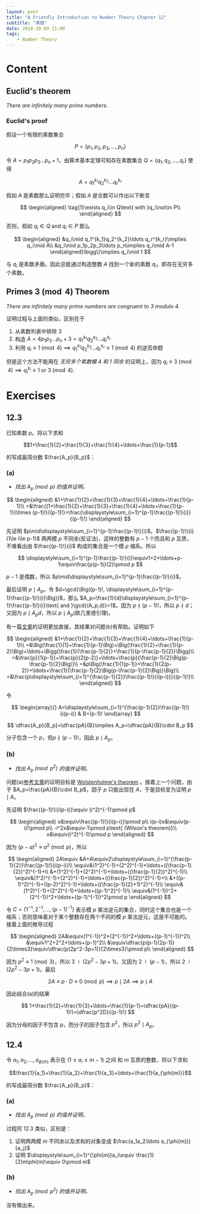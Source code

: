 ```yaml
---
layout: post
title: "A Friendly Introduction to Number Theory Chapter 12"
subtitle: "素数"
date: 2018-10-09 21:00
tags: 
    - Number Theory
---
```


# Content

## Euclid's theorem

*There are infinitely many prime numbers.*

### Euclid's proof

假设一个有限的素数集合

$$P=\{p_1,p_2,p_3,\ldots,p_n\}$$

令 $A=p_1p_2p_3\ldots p_n+1$，由算术基本定理可知存在素数集合 $Q=\{q_1,q_2,\ldots,q_r\}$ 使得

$$A=q_1^{k_1}q_2^{k_2}\ldots q_r^{k_r}$$

假如 $A$ 是素数那么证明完毕；假如 $A$ 是合数可以作出以下断言

$$
\begin{aligned}
    \tag{1}\exists q_i\in Q\text{ with }q_i\not\in P\\
\end{aligned}
$$

否则，假如 $q_i\in Q\text{ and }q_i\in P$ 那么

$$
\begin{aligned}
    &q_i\mid q_1^{k_1}q_2^{k_2}\ldots q_r^{k_r}\implies q_i\mid A\\
&q_i\mid p_1p_2p_3\ldots p_n\implies q_i\mid A-1
\end{aligned}\bigg\}\implies q_i\mid 1
$$

与 $q_i$ 是素数矛盾。因此总能通过构造整数 $A$ 找到一个新的素数 $q_i$，即存在无穷多个素数。

## Primes $3\pmod 4$ Theorem

*There are infinitely many prime numbers are congruent to $3$ modulo $4$.*

证明过程与上面的类似，区别在于
1. 从素数列表中排除 $3$
2. 构造 $A=4p_1p_2\ldots p_n+3=q_1^{k_1}q_2^{k_2}\ldots q_r^{k_r}$
3. 利用 $q_i\equiv 1\pmod 4\implies q_1^{k_1}q_2^{k_2}\ldots q_r^{k_r}\equiv1\pmod 4$ 的逆否命题

但是这个方法不能用在 *无穷多个素数模 $4$ 和 $1$ 同余* 的证明上，因为 $q_i\equiv 3\pmod 4\implies q_i^{k_i}\equiv 1\text{ or }3\pmod 4$.

# Exercises

## 12.3

已知素数 $p$。将以下求和

$$1+\frac{1}{2}+\frac{1}{3}+\frac{1}{4}+\ldots+\frac{1}{p-1}$$

的写成最简分数 $\frac{A_p}{B_p}$：

### (a) 

- *找出 $A_p\pmod p$ 的值并证明。*

$$
\begin{aligned}
    &1+\frac{1}{2}+\frac{1}{3}+\frac{1}{4}+\ldots+\frac{1}{p-1}\\
    =&\frac{(1+\frac{1}{2}+\frac{1}{3}+\frac{1}{4}+\ldots+\frac{1}{p-1})\times (p-1)!}{(p-1)!}=\frac{\displaystyle\sum_{i=1}^{p-1}\frac{(p-1)!}{i}}{(p-1)!}
\end{aligned}
$$

先证明 $p\mid\displaystyle\sum_{i=1}^{p-1}\frac{(p-1)!}{i}$。$\frac{(p-1)!}{i}(1\le i\le p-1)$ 两两模 $p$ 不同余(反证法)，这样的整数有 $p-1$ 个而且和 $p$ 互质，不难看出由 $\frac{(p-1)!}{i}$ 构成的集合是一个模 $p$ 缩系。所以

$$
\displaystyle\sum_{i=1}^{p-1}\frac{(p-1)!}{i}\equiv1+2+\ldots+p-1\equiv\frac{p(p-1)}{2}\pmod p
$$

$p-1$ 是偶数，所以 $p\mid\displaystyle\sum_{i=1}^{p-1}\frac{(p-1)!}{i}$。

最后证明 $p\mid A_p$。令 $d=\gcd{\Big((p-1)!, \displaystyle\sum_{i=1}^{p-1}\frac{(p-1)!}{i}\Big)}$，那么 $A_p=\frac{1}{d}\displaystyle\sum_{i=1}^{p-1}\frac{(p-1)!}{i}\text{ and }\gcd{(A_p,d)}=1$。因为 $p\nmid (p-1)!$，所以 $p\nmid d$；又因为 $p\mid A_pd$，所以 $p\mid A_p$(欧几里德引理)。

有一篇[文章](https://www.math.uci.edu/~tchoi/notes/wolstenholme.pdf)的证明更加直接，其结果对问题(b)有帮助。证明如下

$$
\begin{aligned}
    &1+\frac{1}{2}+\frac{1}{3}+\frac{1}{4}+\ldots+\frac{1}{p-1}\\
    =&\Big(\frac{1}{1}+\frac{1}{p-1}\Big)+\Big(\frac{1}{2}+\frac{1}{p-2}\Big)+\ldots+\Bigg(\frac{1}{\frac{p-1}{2}}+\frac{1}{p-\frac{p-1}{2}}\Bigg)\\
    =&\frac{p}{1(p-1)}+\frac{p}{2(p-2)}+\ldots+\frac{p}{\frac{p-1}{2}\Big(p-\frac{p-1}{2}\Big)}\\
    =&p\Big(\frac{1}{1(p-1)}+\frac{1}{2(p-2)}+\ldots+\frac{1}{\frac{p-1}{2}\Big(p-\frac{p-1}{2}\Big)}\Big)\\
    =&\frac{p\displaystyle\sum_{i=1}^{\frac{p-1}{2}}\frac{(p-1)!}{i(p-i)}}{(p-1)!}\\
\end{aligned}
$$

令 

$$
\begin{array}{}
    A=\displaystyle\sum_{i=1}^{\frac{p-1}{2}}\frac{(p-1)!}{i(p-i)} & B=(p-1)!
\end{array}
$$

$$
\dfrac{A_p}{B_p}=\dfrac{pA}{B}\implies A_p=\dfrac{pA}{B}\cdot B_p
$$

分子包含一个 $p$，但$p\nmid (p-1)!$，因此 $p\mid A_p$。

### (b)

- *找出 $A_p\pmod {p^2}$ 的值并证明。* 

问题(a)[参考文章](https://www.math.uci.edu/~tchoi/notes/wolstenholme.pdf)的证明目标是 [Wolstenholme's theorem](https://en.wikipedia.org/wiki/Wolstenholme%27s_theorem) 。接着上一个问题，由于 $A_p=\frac{pA}{B}\cdot B_p$，因子 $p$ 只能出现在 $A$，于是目标变为证明 $p\mid A$。

先证明 $\frac{(p-1)!}{i(p-i)}\equiv (i^2)^{-1}\pmod p$

$$
\begin{aligned}
    x&\equiv\frac{(p-1)!}{i(p-i)}\pmod p\\
    i(p-i)x&\equiv(p-i)!\pmod p\\
    -i^2x&\equiv-1\pmod p\text{ (Wilson's theorem)}\\
    x&\equiv(i^2)^{-1}\pmod p
\end{aligned}
$$

因为 $(p-a)^2\equiv a^2\pmod p$，所以

$$
\begin{aligned}
    2A\equiv &A+A\equiv2\displaystyle\sum_{i=1}^{\frac{p-1}{2}}\frac{(p-1)!}{i(p-i)}\\
    \equiv&(1^2)^{-1}+(2^2)^{-1}+\ldots+((\frac{p-1}{2})^2)^{-1}+\\
    &+(1^2)^{-1}+(2^2)^{-1}+\ldots+((\frac{p-1}{2})^2)^{-1}\\
    \equiv&(1^2)^{-1}+(2^2)^{-1}+\ldots+((\frac{p-1}{2})^2)^{-1}+\\
    &+((p-1)^2)^{-1}+((p-2)^2)^{-1}+\ldots+((\frac{p-1}{2}+1)^2)^{-1}\\
    \equiv&(1^2)^{-1}+(2^2)^{-1}+\ldots+((p-1)^2)^{-1}\\
    \equiv&(1^{-1})^2+(2^{-1})^2+\ldots+((p-1)^{-1})^2\pmod p
\end{aligned}
$$

令 $C=\{1^{-1}, 2^{-1}, \ldots, (p-1)^{-1}\}$ 表示模 $p$ 乘法逆元的集合，同时这个集合也是一个缩系；否则意味着对于某个整数存在两个不同的模 $p$ 乘法逆元，这是不可能的。接着上面的推导过程

$$
\begin{aligned}
    2A&\equiv(1^{-1})^2+(2^{-1})^2+\ldots+((p-1)^{-1})^2\\
    &\equiv1^2+2^2+\ldots+(p-1)^2\\
    &\equiv\dfrac{p(p-1)(2p-1)}{2\times3}\equiv\dfrac{p(2p^2-3p+1)}{2\times3}\pmod p\\
\end{aligned}
$$

因为 $p^2\equiv1\pmod 3$，所以 $3\mid(2p^2-3p+1)$。又因为 $2\mid (p-1)$，所以 $2\mid(2p^2-3p+1)$。最后

$$2A\equiv p\cdot D\equiv0\pmod p\implies p\mid 2A\implies p\mid A$$

因此结合(a)的结果

$$
1+\frac{1}{2}+\frac{1}{3}+\ldots+\frac{1}{p-1}=\dfrac{pA}{(p-1)!}=\dfrac{p^2D}{(p-1)!}
$$

因为分母的因子不包含 $p$，而分子的因子包含 $p^2$，所以 $p^2\mid A_p$。

## 12.4

令 $a_1,a_2,\ldots,a_{\phi(m)}$ 表示在 $(1\le a_i\le m-1)$ 之间 和 $m$ 互质的整数，将以下求和

$$\frac{1}{a_1}+\frac{1}{a_2}+\frac{1}{a_3}+\ldots+\frac{1}{a_{\phi(m)}}$$

的写成最简分数 $\frac{A_p}{B_p}$：

### (a) 

- *找出 $A_p\pmod p$ 的值并证明。*

过程同 12.3 类似，区别是：
1. 证明两两模 $m$ 不同余以及求和的对象变成 $\frac{a_1a_2\ldots a_{\phi(m)}}{a_j}$
2. 证明 $\displaystyle\sum_{i=1}^{\phi(m)}a_i\equiv \frac{1}{2}m\phi(m)\equiv 0\pmod m$

### (b)

- *找出 $A_p\pmod {p^2}$ 的值并证明。* 

没有做出来。



